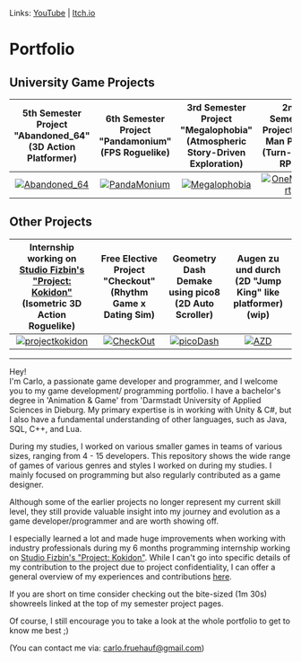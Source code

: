 Links:
<a href="https://www.youtube.com/channel/UCJKa8idl7TpF9RqIwFwmBOQ">YouTube</a> | <a href="https://apandev.itch.io/">Itch.io</a>

# Portfolio

University Game Projects
----------
| 5th Semester Project "Abandoned_64" (3D Action Platformer) | 6th Semester Project "Pandamonium" (FPS Roguelike) | 3rd Semester Project "Megalophobia" (Atmospheric Story-Driven Exploration) | 2nd Semester Project "One Man Party" (Turn-Based RPG) |
|:-------------------------:|:-------------------------:|:-------------------------:|:-------------------------:|
| [![Abandoned_64](https://user-images.githubusercontent.com/59093470/156429171-a7a8455f-8906-4d5d-935a-b62fafff2811.png)](https://github.com/NeoNova111/Portfolio/tree/main/Abandoned_64%20(5.%20Semester%20Game)) | [![PandaMonium](https://user-images.githubusercontent.com/59093470/180043078-99188f71-97e5-4fd7-80a5-b22a9184bb83.png)](https://github.com/NeoNova111/Portfolio/tree/main/Pandamonium%20(6.%20Semester%20Game)) | [![Megalophobia](https://user-images.githubusercontent.com/59093470/156429209-f6c2aa18-5713-4bc5-8151-4ea1332a8ffd.jpg)](https://github.com/NeoNova111/Portfolio/tree/main/Megalophobia%20Unity%20Project%20(3.%20Semester%20Game)) | [![OneManParty](https://user-images.githubusercontent.com/59093470/156429609-942bf18a-d98d-4ba3-aa7a-e83a1f83d36c.png)](https://github.com/NeoNova111/Portfolio/tree/main/One%20Man%20Party%20Unity%20Project%20(2.%20Semester%20Game))  

Other Projects
----------
| Internship working on <a href="https://www.studio-fizbin.com/">Studio Fizbin's "Project: Kokidon"</a> (Isometric 3D Action Roguelike) | Free Elective Project "Checkout" (Rhythm Game x Dating Sim) | Geometry Dash Demake using pico8 (2D Auto Scroller) | Augen zu und durch (2D "Jump King" like platformer) (wip) |
|:-------------------------:|:-------------------------:|:-------------------------:|:-------------------------:|
[![projectkokidon](https://github-production-user-asset-6210df.s3.amazonaws.com/59093470/273318880-17afa4d3-355f-416a-a8fc-9d9524714fd8.png)](https://github.com/NeoNova111/Portfolio/tree/main/Project%20Kokidon) | [![CheckOut](https://user-images.githubusercontent.com/59093470/156429528-284d9b49-5b0b-44c8-9da9-9aaefc90cabd.png)](https://github.com/NeoNova111/Portfolio/tree/main/Check%20Out%20(4.%20Semester%20Free%20Elective)) | [![picoDash](https://github-production-user-asset-6210df.s3.amazonaws.com/59093470/273320478-a66f4de7-49ef-47f7-9d51-a192c3bb3c63.PNG)](https://github.com/NeoNova111/Portfolio/tree/main/Geometry%20Dash%20Demake) | [![AZD](https://user-images.githubusercontent.com/59093470/273333474-cdb5443a-c4f9-403b-a6a2-ec4d8c968230.png)](https://github.com/NeoNova111/Portfolio/tree/main/AZD)

----------

Hey!  
I'm Carlo, a passionate game developer and programmer, and I welcome you to my game development/ programming portfolio. I have a bachelor's degree in 'Animation & Game' from 'Darmstadt University of Applied Sciences in Dieburg. My primary expertise is in working with Unity & C#, but I also have a fundamental understanding of other languages, such as Java, SQL, C++, and Lua.
  
During my studies, I worked on various smaller games in teams of various sizes, ranging from 4 - 15 developers. This repository shows the wide range of games of various genres and styles I worked on during my studies. I mainly focused on programming but also regularly contributed as a game designer.

Although some of the earlier projects no longer represent my current skill level, they still provide valuable insight into my journey and evolution as a game developer/programmer and are worth showing off. 

I especially learned a lot and made huge improvements when working with industry professionals during my 6 months programming internship working on <a href="https://www.studio-fizbin.com/">Studio Fizbin's "Project: Kokidon"</a>. While I can't go into specific details of my contribution to the project due to project confidentiality, I can offer a general overview of my experiences and contributions <a href="https://github.com/NeoNova111/Portfolio/tree/main/Project%20Kokidon">here</a>.

If you are short on time consider checking out the bite-sized (1m 30s) showreels linked at the top of my semester project pages.

Of course, I still encourage you to take a look at the whole portfolio to get to know me best ;)

(You can contact me via: carlo.fruehauf@gmail.com)

